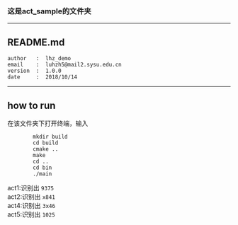 ### 这是act_sample的文件夹
***************************************** 
## README.md                   

    author   :  lhz_demo 
    email    :  luhzh5@mail2.sysu.edu.cn 
    version  :  1.0.0 
    date     :  2018/10/14 
************************************
## how to run
在该文件夹下打开终端，输入<br>

            mkdir build
            cd build
            cmake ..
            make
            cd ..
            cd bin
            ./main


act1:识别出 `9375`<br>
act2:识别出 `x841`<br>
act4:识别出 `3x46`<br>
act5:识别出 `1025`<br>

